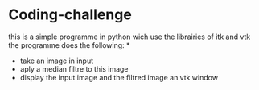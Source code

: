 # Coding-challenge
this is a simple programme in python wich use the librairies of itk and vtk 
the programme does the following: *
 * take an image in input
 * aply a median filtre to this image
 * display the input image and the filtred image an vtk window


